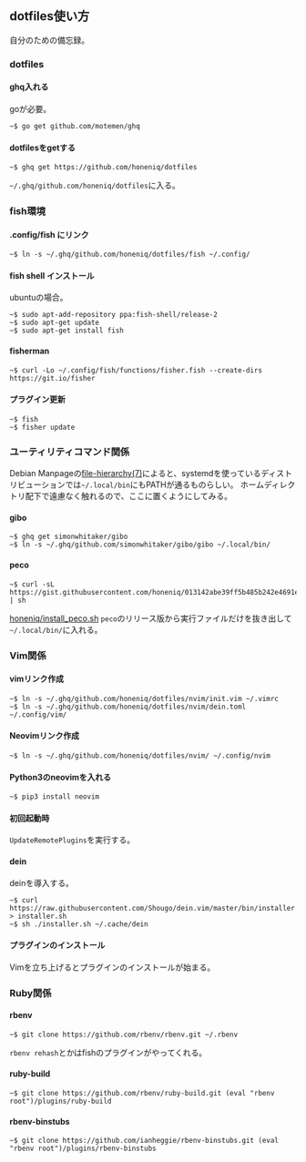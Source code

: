 ## dotfiles使い方

自分のための備忘録。


### dotfiles

#### ghq入れる

goが必要。

```
~$ go get github.com/motemen/ghq
```

#### dotfilesをgetする

```
~$ ghq get https://github.com/honeniq/dotfiles
```

``~/.ghq/github.com/honeniq/dotfiles``に入る。


### fish環境 

#### .config/fish にリンク

```
~$ ln -s ~/.ghq/github.com/honeniq/dotfiles/fish ~/.config/
```

#### fish shell インストール

ubuntuの場合。

```
~$ sudo apt-add-repository ppa:fish-shell/release-2
~$ sudo apt-get update
~$ sudo apt-get install fish
```

#### fisherman

```
~$ curl -Lo ~/.config/fish/functions/fisher.fish --create-dirs https://git.io/fisher
```

#### プラグイン更新

```
~$ fish
~$ fisher update
```

### ユーティリティコマンド関係

Debian Manpageの[file-hierarchy(7)](https://manpages.debian.org/jessie/systemd/file-hierarchy.7.en.html)によると、systemdを使っているディストリビューションでは``~/.local/bin``にもPATHが通るものらしい。 
ホームディレクトリ配下で遠慮なく触れるので、ここに置くようにしてみる。

#### gibo

```
~$ ghq get simonwhitaker/gibo
~$ ln -s ~/.ghq/github.com/simonwhitaker/gibo/gibo ~/.local/bin/
```

#### peco

```
~$ curl -sL https://gist.githubusercontent.com/honeniq/013142abe39ff5b485b242e4691ed903/raw/8111c00ba0296634ae516331a240a8fcb8d9cbdd/install_peco.sh | sh
```

[honeniq/install_peco.sh](https://gist.github.com/honeniq/013142abe39ff5b485b242e4691ed903) 
``peco``のリリース版から実行ファイルだけを抜き出して``~/.local/bin/``に入れる。

### Vim関係

#### vimリンク作成

```
~$ ln -s ~/.ghq/github.com/honeniq/dotfiles/nvim/init.vim ~/.vimrc
~$ ln -s ~/.ghq/github.com/honeniq/dotfiles/nvim/dein.toml ~/.config/vim/
```


#### Neovimリンク作成

```
~$ ln -s ~/.ghq/github.com/honeniq/dotfiles/nvim/ ~/.config/nvim
```
#### Python3のneovimを入れる

```
~$ pip3 install neovim
```

#### 初回起動時

``UpdateRemotePlugins``を実行する。


#### dein

deinを導入する。

```
~$ curl https://raw.githubusercontent.com/Shougo/dein.vim/master/bin/installer.sh > installer.sh 
~$ sh ./installer.sh ~/.cache/dein
```

#### プラグインのインストール

Vimを立ち上げるとプラグインのインストールが始まる。


### Ruby関係

#### rbenv

```
~$ git clone https://github.com/rbenv/rbenv.git ~/.rbenv
```

``rbenv rehash``とかはfishのプラグインがやってくれる。

#### ruby-build

```
~$ git clone https://github.com/rbenv/ruby-build.git (eval "rbenv root")/plugins/ruby-build
```

#### rbenv-binstubs

```
~$ git clone https://github.com/ianheggie/rbenv-binstubs.git (eval "rbenv root")/plugins/rbenv-binstubs
```
